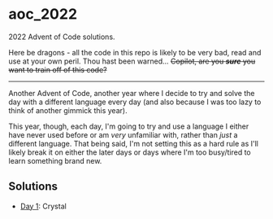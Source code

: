 # aoc_2022

2022 Advent of Code solutions.

Here be dragons - all the code in this repo is likely to be very bad, read and use at your own peril. Thou hast
been warned... ~~Copilot, are you _**sure**_ you want to train off of this code?~~

---

Another Advent of Code, another year where I decide to try and solve the day with a different language every day (and
also because I was too lazy to think of another gimmick this year).

This year, though, each day, I'm going to try and use a language I either have never used before or am _very_ unfamiliar
with, rather than _just_ a different language. That being said, I'm not setting this as a hard rule as I'll likely
break it on either the later days or days where I'm too busy/tired to learn something brand new.

## Solutions

- [Day 1](./day_01): Crystal
